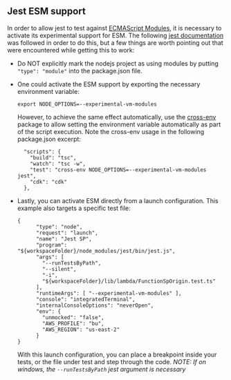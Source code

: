 ## Jest ESM support

In order to allow jest to test against [ECMAScript Modules](https://nodejs.org/api/esm.html#modules-ecmascript-modules), it is necessary to activate its experimental support for ESM.
The following [jest documentation](https://jestjs.io/docs/ecmascript-modules) was followed in order to do this, but a few things are worth pointing out that were encountered while getting this to work:

- Do NOT explicitly mark the nodejs project as using modules by putting `"type": "module"` into the package.json file.

- One could activate the ESM support by exporting the necessary environment variable:

  ```
  export NODE_OPTIONS=--experimental-vm-modules
  ```

  However, to achieve the same effect automatically, use the [cross-env](https://www.npmjs.com/package/cross-env) package to allow setting the environment variable automatically as part of the script execution. Note the cross-env usage in the following package.json excerpt:

  ```
    "scripts": {
      "build": "tsc",
      "watch": "tsc -w",
      "test": "cross-env NODE_OPTIONS=--experimental-vm-modules jest",
      "cdk": "cdk"
    },
  ```

- Lastly, you can activate ESM directly from a launch configuration. This example also targets a specific test file:

  ```
  {
        "type": "node",
        "request": "launch",
        "name": "Jest SP",
        "program": "${workspaceFolder}/node_modules/jest/bin/jest.js",
        "args": [ 
          "--runTestsByPath", 
          "--silent",
          "-i", 
          "${workspaceFolder}/lib/lambda/FunctionSpOrigin.test.ts" 
        ],
        "runtimeArgs": [ "--experimental-vm-modules" ],
        "console": "integratedTerminal",
        "internalConsoleOptions": "neverOpen",
        "env": {
          "unmocked": "false",
          "AWS_PROFILE": "bu",
          "AWS_REGION": "us-east-2"
        }
  }
  ```

  With this launch configuration, you can place a breakpoint inside your tests, or the file under test and step through the code.
  *NOTE: If on windows, the `--runTestsByPath` jest argument is necessary*